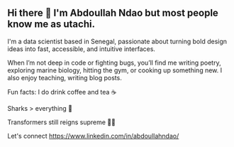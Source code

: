 ## Hi there 🦇 I'm Abdoullah Ndao but most people know me as utachi.
I'm a data scientist based in Senegal, passionate about turning bold design ideas into fast, accessible, and intuitive interfaces.

When I’m not deep in code or fighting bugs, you’ll find me writing poetry, exploring marine biology, hitting the gym, or cooking up something new. I also enjoy teaching, writing blog posts.

Fun facts:
I do drink coffee and tea ☕

Sharks > everything 🦈

Transformers still reigns supreme 🎴🔥

Let's connect
https://www.linkedin.com/in/abdoullahndao/
